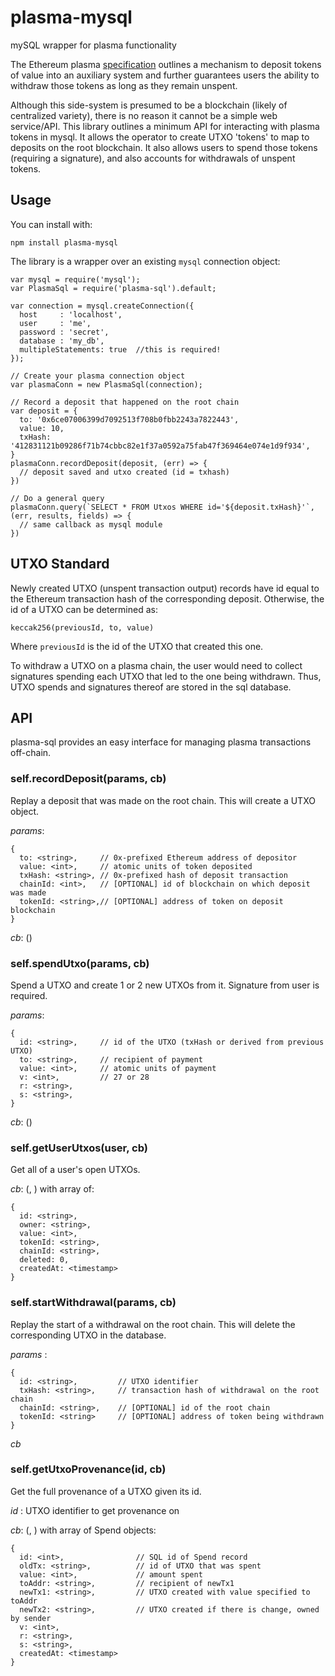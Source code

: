 # plasma-mysql
mySQL wrapper for plasma functionality

The Ethereum plasma [specification](https://ethresear.ch/t/minimal-viable-plasma/426) outlines a mechanism to deposit tokens of value into an auxiliary system and further guarantees users the ability to withdraw those tokens as long as they remain unspent.

Although this side-system is presumed to be a blockchain (likely of centralized variety), there is no reason it cannot be a simple web service/API. This library outlines a minimum API for interacting with plasma tokens in mysql. It allows the operator to create UTXO 'tokens' to map to deposits on the root blockchain. It also allows users to spend those tokens (requiring a signature), and also accounts for withdrawals of unspent tokens.

## Usage

You can install with:

```
npm install plasma-mysql
```

The library is a wrapper over an existing `mysql` connection object:

```
var mysql = require('mysql');
var PlasmaSql = require('plasma-sql').default;

var connection = mysql.createConnection({
  host     : 'localhost',
  user     : 'me',
  password : 'secret',
  database : 'my_db',
  multipleStatements: true  //this is required!
});

// Create your plasma connection object
var plasmaConn = new PlasmaSql(connection);

// Record a deposit that happened on the root chain
var deposit = {
  to: '0x6ce07006399d7092513f708b0fbb2243a7822443',
  value: 10,
  txHash: '412831121b09286f71b74cbbc82e1f37a0592a75fab47f369464e074e1d9f934',
}
plasmaConn.recordDeposit(deposit, (err) => {
  // deposit saved and utxo created (id = txhash)
})

// Do a general query
plasmaConn.query(`SELECT * FROM Utxos WHERE id='${deposit.txHash}'`, (err, results, fields) => {
  // same callback as mysql module
})
```

## UTXO Standard

Newly created UTXO (unspent transaction output) records have id equal to the Ethereum transaction hash of the corresponding deposit. Otherwise, the id of a UTXO can be determined as:

```
keccak256(previousId, to, value)
```

Where `previousId` is the id of the UTXO that created this one.

To withdraw a UTXO on a plasma chain, the user would need to collect signatures spending each UTXO that led to the one being withdrawn. Thus, UTXO spends and signatures thereof are stored in the sql database.

## API

plasma-sql provides an easy interface for managing plasma transactions off-chain.

### self.recordDeposit(params, cb)

Replay a deposit that was made on the root chain. This will create a UTXO object.

*params*:
```
{
  to: <string>,     // 0x-prefixed Ethereum address of depositor
  value: <int>,     // atomic units of token deposited
  txHash: <string>, // 0x-prefixed hash of deposit transaction
  chainId: <int>,   // [OPTIONAL] id of blockchain on which deposit was made
  tokenId: <string>,// [OPTIONAL] address of token on deposit blockchain
}
```

*cb*: (<Error>)

### self.spendUtxo(params, cb)

Spend a UTXO and create 1 or 2 new UTXOs from it. Signature from user is required.

*params*:
```
{
  id: <string>,     // id of the UTXO (txHash or derived from previous UTXO)
  to: <string>,     // recipient of payment
  value: <int>,     // atomic units of payment
  v: <int>,         // 27 or 28
  r: <string>,
  s: <string>,
}
```

*cb*: (<Error>)

### self.getUserUtxos(user, cb)

Get all of a user's open UTXOs.

*cb*: (<Error>, <array>) with array of:

```
{
  id: <string>,
  owner: <string>,
  value: <int>,
  tokenId: <string>,
  chainId: <string>,
  deleted: 0,
  createdAt: <timestamp>
}
```

### self.startWithdrawal(params, cb)

Replay the start of a withdrawal on the root chain. This will delete the corresponding UTXO in the database.

*params* <Object>:
```
{
  id: <string>,         // UTXO identifier
  txHash: <string>,     // transaction hash of withdrawal on the root chain
  chainId: <string>,    // [OPTIONAL] id of the root chain
  tokenId: <string>     // [OPTIONAL] address of token being withdrawn
}
```
*cb* <Error>

### self.getUtxoProvenance(id, cb)

Get the full provenance of a UTXO given its id.

*id* <string>: UTXO identifier to get provenance on

*cb*: (<Error>, <array>) with array of Spend objects:

```
{
  id: <int>,                // SQL id of Spend record
  oldTx: <string>,          // id of UTXO that was spent
  value: <int>,             // amount spent
  toAddr: <string>,         // recipient of newTx1
  newTx1: <string>,         // UTXO created with value specified to toAddr
  newTx2: <string>,         // UTXO created if there is change, owned by sender
  v: <int>,   
  r: <string>,
  s: <string>,  
  createdAt: <timestamp>
}
```
